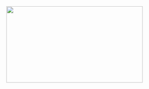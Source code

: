 <div align="center">
<img src= "https://i.makeagif.com/media/8-29-2016/PsQa9h.gif" width="360" height="202">
</div>

